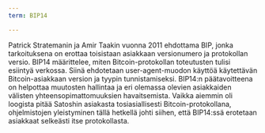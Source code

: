 ```yaml
---
term: BIP14

---
```

Patrick Stratemanin ja Amir Taakin vuonna 2011 ehdottama BIP, jonka tarkoituksena on erottaa toisistaan asiakkaan versionumero ja protokollan versio. BIP14 määrittelee, miten Bitcoin-protokollan toteutusten tulisi esiintyä verkossa. Siinä ehdotetaan user-agent-muodon käyttöä käytettävän Bitcoin-asiakkaan version ja tyypin tunnistamiseksi. BIP14:n päätavoitteena on helpottaa muutosten hallintaa ja eri olemassa olevien asiakkaiden välisten yhteensopimattomuuksien havaitsemista. Vaikka aiemmin oli loogista pitää Satoshin asiakasta tosiasiallisesti Bitcoin-protokollana, ohjelmistojen yleistyminen tällä hetkellä johti siihen, että BIP14:ssä erotetaan asiakkaat selkeästi itse protokollasta.
